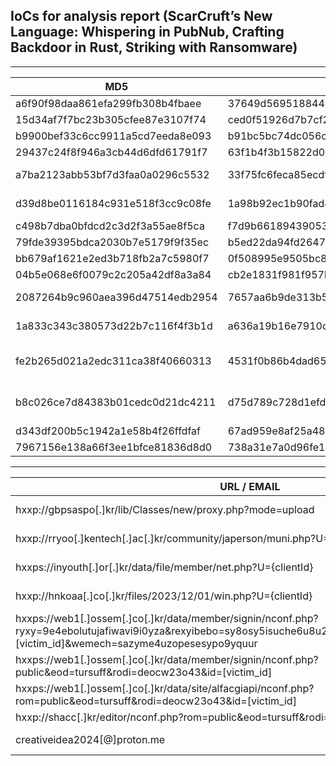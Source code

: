 ## IoCs for analysis report (ScarCruft’s New Language: Whispering in PubNub, Crafting Backdoor in Rust, Striking with Ransomware)

---

| MD5                              | SHA256                                                           | Type                     |
| -------------------------------- | ---------------------------------------------------------------- | ------------------------ |
| a6f90f98daa861efa299fb308b4fbaee | 37649d56951884404fa3d6cd4d4b5ec7ad6be009e8876ab7df7174d8833ce04c | RAR                      |
| 15d34af7f7bc23b305cfee87e3107f74 | ced0f51926d7b7cf2425b653876f2e7b988e334f1aadf6baacd14bacae4c4245 | LNK                      |
| b9900bef33c6cc9911a5cd7eeda8e093 | b91bc5bc74dc056c1286dcbc8f41c09b19e52450b62857d36f454cedab860c55 | LNK                      |
| 29437c24f8f946a3cb44d6dfd61791f7 | 63f1b4f3b15822d070dc966bffeaf56cd2013d62da8098549d40157ad263a5d6 | LNK                      |
| a7ba2123abb53bf7d3faa0a0296c5532 | 33f75fc6feca85ecdf3d2f9be30dee3c12ee09132c45adf0d1197c2e8e563dc0 | NubSpy (AutoIt)          |
| d39d8be0116184c931e518f3cc9c08fe | 1a98b92ec1b90fad4451183af3b675370df81217513f59fe0146f311c293fa65 | NubSpy (PowerShell)      |
| c498b7dba0bfdcd2c3d2f3a55ae8f5ca | f7d9b66189439053cbb6b2c3471dd0dbce43422f945cd6d8be7375f962e15fb4 | NubRunner                |
| 79fde39395bdca2030b7e5179f9f35ec | b5ed22da94fd2647eae6d1c7303a99055947c47a88a7e619fc366aeb764fd033 | LightPeek                |
| bb679af1621e2ed3b718fb2a7c5980f7 | 0f508995e9505bc89c7cb656b55e14e25eb8a8a4311a372d7d61008a0cae5591 | CAB                      |
| 04b5e068e6f0079c2c205a42df8a3a84 | cb2e1831f981f957b974528c6fcff9d888584e449a88b8fe71dc4691a32072ce | TxPyLoader               |
| 2087264b9c960aea396d47514edb2954 | 7657aa6b9de313b51e78d23d7101140ef5f9bfcd57be313200f00639d6b493ea | FadeStealer (Encoded)    |
| 1a833c343c380573d22b7c116f4f3b1d | a636a19b16e7910d7380ebfae30b24edbcfc7047df143e9c78199a54649e3668 | FadeStealer (Decoded)    |
| fe2b265d021a2edc311ca38f40660313 | 4531f0b86b4dad658c7dac48ef6beb3d4df3ffdf9d813732dfb2d650b95695f8 | VCD Ransomware (Encoded) |
| b8c026ce7d84383b01cedc0d21dc4211 | d75d789c728d1efd85d57e403b712b8b80f021a1c44940a473186c801e7c0b63 | VCD Ransomware (Decoded) |
| d343df200b5c1942a1e58b4f26ffdfaf | 67ad959e8af25a48928c28ca9a38a6f2a61ea4935fe60dfed79061214e840b15 | CHILLYCHINO              |
| 7967156e138a66f3ee1bfce81836d8d0 | 738a31e7a0d96fe1b0ad6778db39425160835a80ac33ce8a84f26b71c00c26b9 | CHILLYCHINO              |

---

| URL / EMAIL                                                                                                                                                                                     | Type                     |
| ----------------------------------------------------------------------------------------------------------------------------------------------------------------------------------------------- | ------------------------ |
| hxxp://gbpsaspo[.]kr/lib/Classes/new/proxy.php?mode=upload                                                                                                                                      | C&C Server (LightPeek)   |
| hxxp://rryoo[.]kentech[.]ac[.]kr/community/japerson/muni.php?U={clientId}                                                                                                                       | C&C Server (FadeStealer) |
| hxxps://inyouth[.]or[.]kr/data/file/member/net.php?U={clientId}                                                                                                                                 | C&C Server (CHILLYCHINO) |
| hxxp://hnkoaa[.]co[.]kr/files/2023/12/01/win.php?U={clientId}                                                                                                                                   | C&C Server (CHILLYCHINO) |
| hxxps://web1[.]ossem[.]co[.]kr/data/member/signin/nconf.php?ryxy=9e4ebolutujafiwavi9i0yza&rexyibebo=sy8osy5isuche6u8u2&thagithyt=7yrederuxyi7u9a&id=[victim_id]&wemech=sazyme4uzopesesypo9yquur | Phishing URL             |
| hxxps://web1[.]ossem[.]co[.]kr/data/member/signin/nconf.php?public&eod=tursuff&rodi=deocw23o43&id=[victim_id]                                                                                   | Phishing URL             |
| hxxps://web1[.]ossem[.]co[.]kr/data/site/alfacgiapi/nconf.php?rom=public&eod=tursuff&rodi=deocw23o43&id=[victim_id]                                                                             | Phishing URL             |
| hxxp://shacc[.]kr/editor/nconf.php?rom=public&eod=tursuff&rodi=deocw23o43&id=[victim_id]                                                                                                        | Phishing URL             |
| creativeidea2024[@]proton.me                                                                                                                                                                    | Email (Ransom Note)      |
